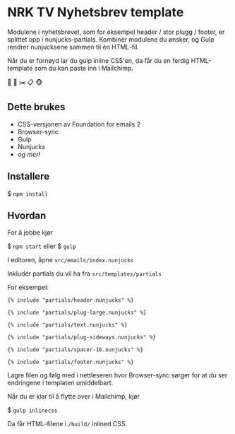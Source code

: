 
# NRK TV Nyhetsbrev template  

Modulene i nyhetsbrevet, som for eksempel header / stor plugg / footer, er splittet opp i nunjucks-partials. Kombinér modulene du ønsker, og Gulp rendrer nunjucksene sammen til én HTML-fil. 

Når du er fornøyd lar du gulp inline CSS'en, da får du en ferdig HTML-template som du kan paste inn i Mailchimp.

📰 📧 ✂️ 📋 🐵

## Dette brukes 
* CSS-versjonen av Foundation for emails 2   
* Browser-sync
* Gulp
* Nunjucks
* _og mer!_

## Installere
$ `npm install` 

## Hvordan

For å jobbe kjør

$ `npm start` eller  $ `gulp`

I editoren, åpne `src/emails/index.nunjucks` 

Inkludér partials du vil ha fra `src/templates/partials`

For eksempel:


```
{% include "partials/header.nunjucks" %}

{% include "partials/plug-large.nunjucks" %}

{% include "partials/text.nunjucks" %}

{% include "partials/plug-sideways.nunjucks" %}

{% include "partials/spacer-16.nunjucks" %}

{% include "partials/footer.nunjucks" %} 
```

Lagre filen og følg med i nettleseren hvor Browser-sync sørger for at du ser endringene i templaten umiddelbart.

Når du er klar til å flytte over i Mailchimp, kjør  

$ `gulp inlinecss`

Da får HTML-filene i `/build/` inlined CSS.